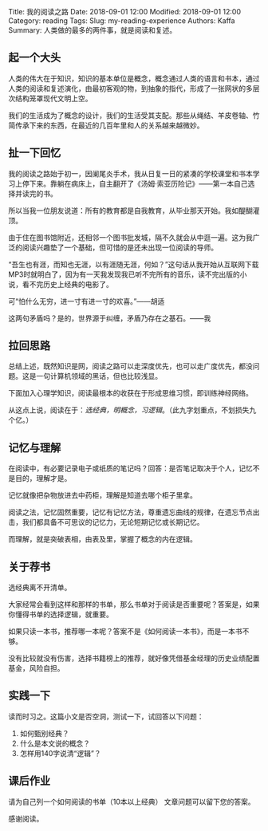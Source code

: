 Title: 我的阅读之路
Date: 2018-09-01 12:00
Modified: 2018-09-01 12:00
Category: reading
Tags: 
Slug: my-reading-experience
Authors: Kaffa
Summary: 人类做的最多的两件事，就是阅读和复述。

## 起一个大头

人类的伟大在于知识，知识的基本单位是概念，概念通过人类的语言和书本，通过人类的阅读和复述演化，由最初客观的物，到抽象的指代，形成了一张网状的多层次结构笼罩现代文明上空。

我们的生活成为了概念的设计，我们的生活受其支配。那些从绳结、羊皮卷轴、竹简传承下来的东西，在最近的几百年里和人的关系越来越微妙。

## 扯一下回忆

我的阅读之路始于初一，因阑尾炎手术，我从日复一日的紧凑的学校课堂和书本学习上停下来。靠躺在病床上，自主翻开了《汤姆·索亚历险记》——第一本自己选择并读完的书。

所以当我一位朋友说道：所有的教育都是自我教育，从毕业那天开始。我如醍醐灌顶。

由于住在图书馆附近，还相邻一个图书批发城，隔不久就会从中逛一遍。这为我广泛的阅读兴趣垫了一个基础，但可惜的是还未出现一位阅读的导师。

“吾生也有涯，而知也无涯，以有涯随无涯，何如？”这句话从我开始从互联网下载MP3时就明白了，因为有一天我发现我已听不完所有的音乐，读不完出版的小说，看不完历史上经典的电影了。

可“怕什么无穷，进一寸有进一寸的欢喜。”——胡适

这两句矛盾吗？是的，世界源于纠缠，矛盾乃存在之基石。——我

## 拉回思路

总结上述，既然知识是网，阅读之路可以走深度优先，也可以走广度优先，都没问题。这是一句计算机领域的黑话，但也比较浅显。

下面加入心理学知识，阅读最根本的收获在于形成思维习惯，即训练神经网络。

从这点上说，阅读在于：*选经典，明概念，习逻辑*。（此九字划重点，不划损失九个亿。）

## 记忆与理解

在阅读中，有必要记录电子或纸质的笔记吗？回答：是否笔记取决于个人，记忆不是目的，理解才是。

记忆就像把杂物放进去中药柜，理解是知道去哪个柜子里拿。

阅读之法，记忆固然重要，记忆有记忆方法，尊重遗忘曲线的规律，在遗忘节点出击，我们都具备不可思议的记忆力，无论短期记忆或长期记忆。

而理解，就是突破表相，由表及里，掌握了概念的内在逻辑。

## 关于荐书

选经典离不开清单。

大家经常会看到这样和那样的书单，那么书单对于阅读是否重要呢？答案是，如果你懂得书单的选择逻辑，就重要。

如果只读一本书，推荐哪一本呢？答案不是《如何阅读一本书》，而是一本书不够。

没有比较就没有伤害，选择书籍榜上的推荐，就好像凭借基金经理的历史业绩配置基金，风险自担。

## 实践一下

读而时习之。这篇小文是否空洞，测试一下，试回答以下问题：

1. 如何甄别经典？
2. 什么是本文说的概念？
3. 怎样用140字说清“逻辑”？

## 课后作业

请为自己列一个如何阅读的书单（10本以上经典）
文章问题可以留下您的答案。

感谢阅读。
